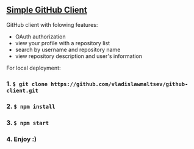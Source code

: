 ## [Simple GitHub Client](https://fathomless-bayou-38075.herokuapp.com/login)

GitHub client with folowing features:

+ OAuth authorization
+ view your profile with a repository list
+ search by username and repository name
+ view repository description and user's information

For local deployment:

### 1. `$ git clone https://github.com/vladislawmaltsev/github-client.git`

### 2. `$ npm install`

### 3. `$ npm start`

### 4. Enjoy :)

